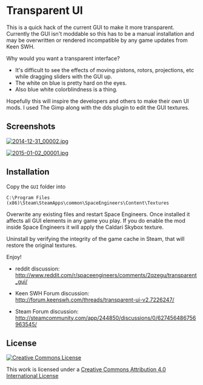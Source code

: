 # Transparent UI

This is a quick hack of the current GUI to make it more transparent. Currently the GUI isn't moddable so this has to be a manual installation and may be overwritten or rendered incompatible by any game updates from Keen SWH.

Why would you want a transparent interface?

- It's difficult to see the effects of moving pistons, rotors, projections, etc while dragging sliders with the GUI up.
- The white on blue is pretty hard on the eyes.
- Also blue white colorblindness is a thing.

Hopefully this will inspire the developers and others to make their own UI mods. I used The Gimp along with the dds plugin to edit the GUI textures.

## Screenshots

[![2014-12-31_00002.jpg](https://raw.githubusercontent.com/AnthonyDiGirolamo/TransparentUI/master/Screenshots/2014-12-31_00002.jpg)](https://raw.githubusercontent.com/AnthonyDiGirolamo/TransparentUI/master/Screenshots/2014-12-31_00002.jpg)

[![2015-01-02_00001.jpg](https://raw.githubusercontent.com/AnthonyDiGirolamo/TransparentUI/master/Screenshots/2015-01-02_00001.jpg)](https://raw.githubusercontent.com/AnthonyDiGirolamo/TransparentUI/master/Screenshots/2015-01-02_00001.jpg)

## Installation

Copy the `GUI` folder into

`C:\Program Files (x86)\Steam\SteamApps\common\SpaceEngineers\Content\Textures`

Overwrite any existing files and restart Space Engineers. Once installed it affects all GUI elements in any game you play. If you do enable the mod inside Space Engineers it will apply the Caldari Skybox texture.

Uninstall by verifying the integrity of the game cache in Steam, that will restore the original textures.

Enjoy!

- reddit discussion: http://www.reddit.com/r/spaceengineers/comments/2qzegu/transparent_gui/

- Keen SWH Forum discussion: http://forum.keenswh.com/threads/transparent-ui-v2.7226247/

- Steam Forum discussion: http://steamcommunity.com/app/244850/discussions/0/627456486756963545/

## License

[![Creative Commons License](https://i.creativecommons.org/l/by/4.0/88x31.png)](http://creativecommons.org/licenses/by/4.0/)

This work is licensed under a [Creative Commons Attribution 4.0 International License](http://creativecommons.org/licenses/by/4.0/)
